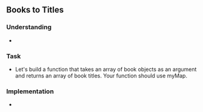 ## Books to Titles

### Understanding
- 

### Task
- Let's build a function that takes an array of book objects as an argument and returns an array of book titles. Your function should use myMap.

### Implementation
- 